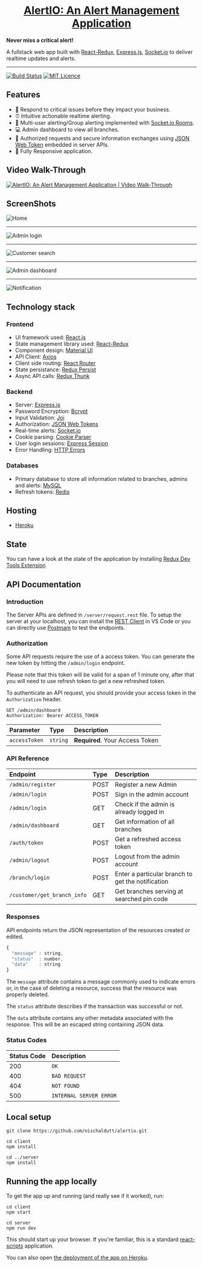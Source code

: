 <div>
  <h1 align="center">
    <a href="https://alertio-backend.herokuapp.com/">AlertIO: An Alert Management Application</a>
  </h1>
  <strong>
    Never miss a critical alert!
  </strong>
  <p>
    A fullstack web app built with
    <a href="https://react-redux.js.org/">React-Redux</a>, 
    <a href="https://expressjs.com/">Express.js</a>, 
    <a href="https://socket.io/">Socket.io</a> 
    to deliver realtime updates and alerts.
  </p>
</div>

<hr />

[![Build Status](https://img.shields.io/badge/build-passing-brightgreen)](https://github.com/nischaldutt/alertio)
[![MIT Licence](https://img.shields.io/badge/Licence-MIT-blue)](https://github.com/nischaldutt/alertio/blob/main/LICENSE)

## Features

- 🔔 Respond to critical issues before they impact your business.
- ⏰ Intuitive actionable realtime alerting.
- 👥 Multi-user alerting/Group alerting implemented with [Socket.io Rooms](https://socket.io/docs/v4/rooms/).
- 💻 Admin dashboard to view all branches.
- 🔐 Authorized requests and secure information exchanges using [JSON Web Token](https://dev.twitch.tv/docs/embed/chat) embedded in server APIs.
- 📱 Fully Responsive application.

## Video Walk-Through

<div>
  <a href="https://youtu.be/b6etTkG54e4" target="_blank">
    <img
      alt="AlertIO: An Alert Management Application | Video Walk-Through"
      src="https://i.imgur.com/uGfO0SF.png"
    />
  </a>
</div>

## ScreenShots

<div>
    <img
      alt="Home"
      src="https://i.imgur.com/jfla1KV.png"
    />
  <hr />
    <img
      alt="Admin login"
      src="https://i.imgur.com/3i4r9MG.png"
    />
  <hr />
    <img
      alt="Customer search"
      src="https://i.imgur.com/iFMkhUi.png"
    />
  <hr />
    <img
      alt="Admin dashboard"
      src="https://i.imgur.com/XRAE1Pk.png"
    />
  <hr />
    <img
      alt="Notification"
      src="https://i.imgur.com/eCSZ57j.png"
    />
</div>

## Technology stack

### Frontend

- UI framework used: [React.js](https://reactjs.org/)
- State management library used: [React-Redux](https://react-redux.js.org/)
- Component design: [Material UI](https://material-ui.com/)
- API Client: [Axios](https://www.npmjs.com/package/axios)
- Client side routing: [React Router](https://www.npmjs.com/package/react-router-dom)
- State persistance: [Redux Persist](https://www.npmjs.com/package/redux-persist)
- Async API calls: [Redux Thunk](https://www.npmjs.com/package/redux-thunk)

### Backend

- Server: [Express.js](https://expressjs.com/)
- Password Encryption: [Bcrypt](https://www.npmjs.com/package/bcrypt)
- Input Validation: [Joi](https://www.npmjs.com/package/joi)
- Authorization: [JSON Web Tokens](https://www.npmjs.com/package/joi)
- Real-time alerts: [Socket.io](http://socket.io/)
- Cookie parsing: [Cookie Parser](https://www.npmjs.com/package/cookie-parser)
- User login sessions: [Express Session](https://www.npmjs.com/package/express-session)
- Error Handling: [HTTP Errors](https://www.npmjs.com/package/http-errors)

### Databases

- Primary database to store all information related to branches, admins and alerts: [MySQL](https://www.npmjs.com/package/mysql)
- Refresh tokens: [Redis](https://www.npmjs.com/package/redis)

## Hosting

- [Heroku](https://www.heroku.com/)

## State

You can have a look at the state of the application by installing [Redux Dev Tools Extension](https://github.com/zalmoxisus/redux-devtools-extension)

## API Documentation

### Introduction

The Server APIs are defined in `/server/request.rest` file. To setup the server at your localhost, you can install
the [REST Client](https://marketplace.visualstudio.com/items?itemName=humao.rest-client) in VS Code or you can directly
use [Postmam](https://www.postman.com/) to test the endpoints.

### Authorization

Some API requests require the use of a access token. You can generate the new token by hitting the
`/admin/login` endpoint.

</hr>
Please note that this token will be valid for a span of 1 minute ony, after that 
you will need to use refresh token to get a new refreshed token.

To authenticate an API request, you should provide your access token in the `Authorization` header.

```http
GET /admin/dashboard
Authorization: Bearer ACCESS_TOKEN
```

| Parameter     | Type     | Description                     |
| :------------ | :------- | :------------------------------ |
| `accessToken` | `string` | **Required**. Your Access Token |

### API Reference

| Endpoint                    | Type | Description                                       |
| :-------------------------- | :--- | :------------------------------------------------ |
| `/admin/register`           | POST | Register a new Admin                              |
| `/admin/login`              | POST | Sign in the admin account                         |
| `/admin/login`              | GET  | Check if the admin is already logged in           |
| `/admin/dashboard`          | GET  | Get information of all branches                   |
| `/auth/token`               | POST | Get a refreshed access token                      |
| `/admin/logout`             | POST | Logout from the admin account                     |
| `/branch/login`             | POST | Enter a particular branch to get the notification |
| `/customer/get_branch_info` | GET  | Get branches serving at searched pin code         |

### Responses

API endpoints return the JSON representation of the resources created or edited.

```javascript
{
  "message" : string,
  "status"  : number,
  "data"    : string
}
```

The `message` attribute contains a message commonly used to indicate errors or, in the case of deleting a resource, success that the resource was properly deleted.

The `status` attribute describes if the transaction was successful or not.

The `data` attribute contains any other metadata associated with the response. This will be an escaped string containing JSON data.

### Status Codes

| Status Code | Description             |
| :---------- | :---------------------- |
| 200         | `OK`                    |
| 400         | `BAD REQUEST`           |
| 404         | `NOT FOUND`             |
| 500         | `INTERNAL SERVER ERROR` |

## Local setup

```
git clone https://github.com/nischaldutt/alertio.git

cd client
npm install

cd ../server
npm install
```

## Running the app locally

To get the app up and running (and really see if it worked), run:

```shell
cd client
npm start
```

```shell
cd server
npm run dev
```

This should start up your browser. If you're familiar, this is a standard
[react-scripts](https://create-react-app.dev/) application.

You can also open
[the deployment of the app on Heroku](https://alertio-backend.herokuapp.com/).
